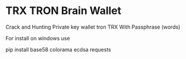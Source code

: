 # TRX TRON Brain Wallet

Crack and Hunting Private key wallet tron TRX With Passphrase (words)

For install on windows use 

pip install base58 colorama ecdsa requests

